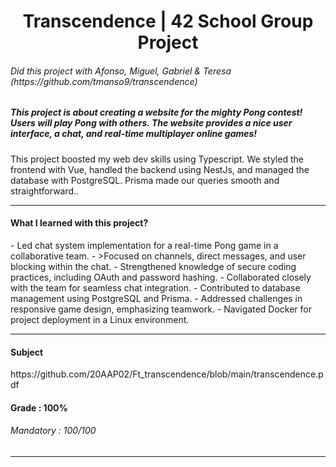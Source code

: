 <h1 align="center"> Transcendence | 42 School Group Project </h1>
<h6>Did this project with Afonso, Miguel, Gabriel & Teresa (https://github.com/tmanso9/transcendence)</h6>
<h5>This project is about creating a website for the mighty Pong contest! Users will play Pong with others. The website provides a nice user interface, a chat, and real-time multiplayer online games!</h5>
<p>This project boosted my web dev skills using Typescript. We styled the frontend with Vue, handled the backend using NestJs, and managed the database with PostgreSQL. Prisma made our queries smooth and straightforward..</p>


-----

<h4>What I learned with this project?</h4>
- Led chat system implementation for a real-time Pong game in a collaborative team.  
- >Focused on channels, direct messages, and user blocking within the chat.  
- Strengthened knowledge of secure coding practices, including OAuth and password hashing.  
- Collaborated closely with the team for seamless chat integration.  
- Contributed to database management using PostgreSQL and Prisma.  
- Addressed challenges in responsive game design, emphasizing teamwork.  
- Navigated Docker for project deployment in a Linux environment.  

----

<h4>Subject</h4>
https://github.com/20AAP02/Ft_transcendence/blob/main/transcendence.pdf
<br>
<h4>Grade : 100%</h4>
<h6>Mandatory : 100/100</h6>

----

